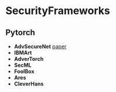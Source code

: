 # SecurityFrameworks


## Pytorch

- **AdvSecureNet** [paper](https://paperswithcode.com/paper/advsecurenet-a-python-toolkit-for-adversarial)
- **IBMArt**
- **AdverTorch**
- **SecML**
- **FoolBox**
- **Ares**
- **CleverHans**